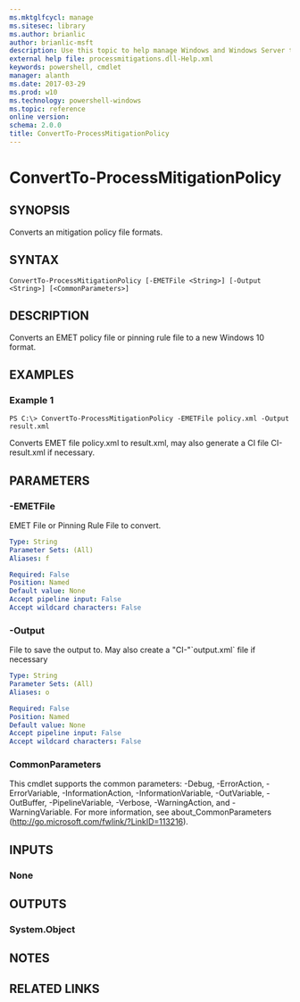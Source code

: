 ```yaml
---
ms.mktglfcycl: manage
ms.sitesec: library
ms.author: brianlic
author: brianlic-msft
description: Use this topic to help manage Windows and Windows Server technologies with Windows PowerShell.
external help file: processmitigations.dll-Help.xml
keywords: powershell, cmdlet
manager: alanth
ms.date: 2017-03-29
ms.prod: w10
ms.technology: powershell-windows
ms.topic: reference
online version: 
schema: 2.0.0
title: ConvertTo-ProcessMitigationPolicy
---
```


# ConvertTo-ProcessMitigationPolicy

## SYNOPSIS
Converts an mitigation policy file formats.

## SYNTAX

```
ConvertTo-ProcessMitigationPolicy [-EMETFile <String>] [-Output <String>] [<CommonParameters>]
```

## DESCRIPTION
Converts an EMET policy file or pinning rule file to a new Windows 10 format.

## EXAMPLES

### Example 1
```
PS C:\> ConvertTo-ProcessMitigationPolicy -EMETFile policy.xml -Output result.xml
```

Converts EMET file policy.xml to result.xml, may also generate a CI file CI-result.xml if necessary.

## PARAMETERS

### -EMETFile
EMET File or Pinning Rule File to convert.

```yaml
Type: String
Parameter Sets: (All)
Aliases: f

Required: False
Position: Named
Default value: None
Accept pipeline input: False
Accept wildcard characters: False
```

### -Output
File to save the output to.
May also create a "CI-"\`output.xml\` file if necessary

```yaml
Type: String
Parameter Sets: (All)
Aliases: o

Required: False
Position: Named
Default value: None
Accept pipeline input: False
Accept wildcard characters: False
```

### CommonParameters
This cmdlet supports the common parameters: -Debug, -ErrorAction, -ErrorVariable, -InformationAction, -InformationVariable, -OutVariable, -OutBuffer, -PipelineVariable, -Verbose, -WarningAction, and -WarningVariable. For more information, see about_CommonParameters (http://go.microsoft.com/fwlink/?LinkID=113216).

## INPUTS

### None

## OUTPUTS

### System.Object

## NOTES

## RELATED LINKS

